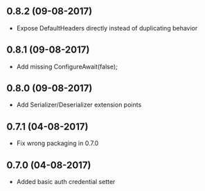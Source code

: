 ## 0.8.2 (09-08-2017)
  * Expose DefaultHeaders directly instead of duplicating behavior

## 0.8.1 (09-08-2017)
  * Add missing ConfigureAwait(false);

## 0.8.0 (09-08-2017)
  * Add Serializer/Deserializer extension points

## 0.7.1 (04-08-2017)

  * Fix wrong packaging in 0.7.0

## 0.7.0 (04-08-2017)

  * Added basic auth credential setter